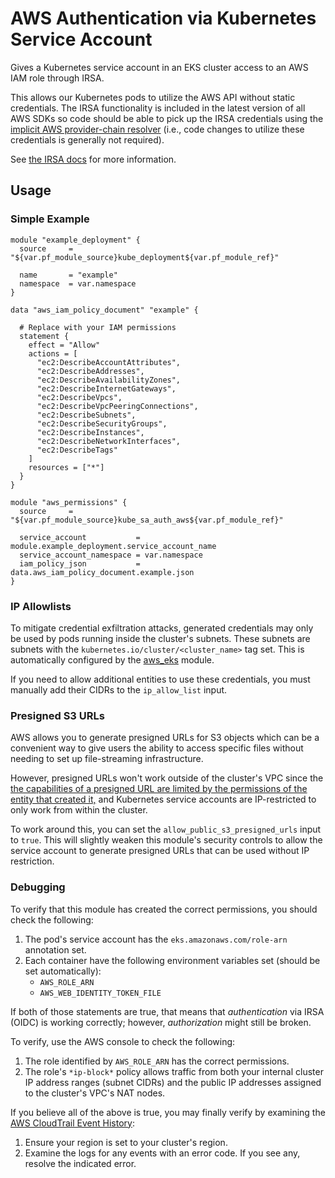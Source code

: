 # AWS Authentication via Kubernetes Service Account

Gives a Kubernetes service account in an EKS cluster access to an AWS IAM role through IRSA.

This allows our Kubernetes pods to utilize the AWS API without static credentials. The IRSA functionality
is included in the latest version of all AWS SDKs so code should be able to pick up the IRSA credentials
using the [implicit AWS provider-chain resolver](https://docs.aws.amazon.com/sdkref/latest/guide/standardized-credentials.html) (i.e., code changes to utilize these credentials is generally not required).

See [the IRSA docs](https://docs.aws.amazon.com/eks/latest/userguide/iam-roles-for-service-accounts.html) for more information.

## Usage

### Simple Example

```hcl
module "example_deployment" { 
  source     = "${var.pf_module_source}kube_deployment${var.pf_module_ref}"

  name       = "example"
  namespace  = var.namespace
}

data "aws_iam_policy_document" "example" {

  # Replace with your IAM permissions
  statement {
    effect = "Allow"
    actions = [
      "ec2:DescribeAccountAttributes",
      "ec2:DescribeAddresses",
      "ec2:DescribeAvailabilityZones",
      "ec2:DescribeInternetGateways",
      "ec2:DescribeVpcs",
      "ec2:DescribeVpcPeeringConnections",
      "ec2:DescribeSubnets",
      "ec2:DescribeSecurityGroups",
      "ec2:DescribeInstances",
      "ec2:DescribeNetworkInterfaces",
      "ec2:DescribeTags"
    ]
    resources = ["*"]
  }
}

module "aws_permissions" {
  source     = "${var.pf_module_source}kube_sa_auth_aws${var.pf_module_ref}"
   
  service_account           = module.example_deployment.service_account_name
  service_account_namespace = var.namespace
  iam_policy_json           = data.aws_iam_policy_document.example.json
}
```

### IP Allowlists

To mitigate credential exfiltration attacks,
generated credentials may only be used by pods running inside the cluster's subnets. These
subnets are subnets with the `kubernetes.io/cluster/<cluster_name>` tag set. This is automatically
configured by the [aws_eks](/main/reference/infrastructure-modules/submodule/aws/aws_eks) module.

If you need to allow additional entities to use these credentials, you must manually
add their CIDRs to the `ip_allow_list` input.

### Presigned S3 URLs

AWS allows you to generate presigned URLs for S3 objects which can be a convenient way to give
users the ability to access specific files without needing to set up file-streaming infrastructure.

However, presigned URLs won't work outside of the cluster's VPC since the 
[the capabilities of a presigned URL are limited by the permissions of the entity that created it,](https://docs.aws.amazon.com/AmazonS3/latest/userguide/using-presigned-url.html#PresignedUrlUploadObject-LimitCapabilities) and Kubernetes service accounts
are IP-restricted to only work from within the cluster.

To work around this, you can set the `allow_public_s3_presigned_urls` input to `true`. This will slightly weaken this module's
security controls to allow the service account to generate presigned URLs that can be used without IP restriction.

### Debugging

To verify that this module has created the correct permissions, you should check
the following:

1. The pod's service account has the `eks.amazonaws.com/role-arn` annotation set.
1. Each container have the following environment variables set (should be set automatically):
    - `AWS_ROLE_ARN`
    - `AWS_WEB_IDENTITY_TOKEN_FILE`

If both of those statements are true, that means that *authentication* via IRSA (OIDC) is working
correctly; however, *authorization* might still be broken.

To verify, use the AWS console to check the following:
1. The role identified by `AWS_ROLE_ARN` has the correct permissions.
1. The role's `*ip-block*` policy allows traffic from both your internal cluster IP address
ranges (subnet CIDRs) and the public IP addresses assigned to the cluster's VPC's NAT nodes.

If you believe all of the above is true, you may finally verify by examining the [AWS CloudTrail
Event History](https://docs.aws.amazon.com/awscloudtrail/latest/userguide/view-cloudtrail-events.html):

1. Ensure your region is set to your cluster's region.
1. Examine the logs for any events with an error code. If you see any, resolve the indicated error.